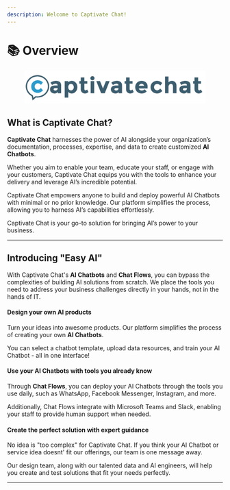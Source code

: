 ```yaml
---
description: Welcome to Captivate Chat!
---
```


# 📚 Overview

<figure><img src=".gitbook/assets/Captivate Chat Logo All Dark.png" alt=""><figcaption></figcaption></figure>

## What is Captivate Chat?

**Captivate Chat** harnesses the power of AI alongside your organization’s documentation, processes, expertise, and data to create customized **AI Chatbots**.&#x20;

Whether you aim to enable your team, educate your staff, or engage with your customers, Captivate Chat equips you with the tools to enhance your delivery and leverage AI’s incredible potential.

Captivate Chat empowers anyone to build and deploy powerful AI Chatbots with minimal or no prior knowledge. Our platform simplifies the process, allowing you to harness AI’s capabilities effortlessly.

Captivate Chat is your go-to solution for bringing AI’s power to your business.&#x20;

***

## Introducing "Easy AI"

With Captivate Chat's **AI Chatbots** and **Chat Flows**, you can bypass the complexities of building AI solutions from scratch. We place the tools you need to address your business challenges directly in your hands, not in the hands of IT.&#x20;

#### Design your own AI products

Turn your ideas into awesome products. Our platform simplifies the process of creating your own **AI Chatbots**.&#x20;

You can select a chatbot template, upload data resources, and train your AI Chatbot - all in one interface!

#### Use your AI Chatbots with tools you already know

Through **Chat Flows**, you can deploy your AI Chatbots through the tools you use daily, such as WhatsApp, Facebook Messenger, Instagram, and more.&#x20;

Additionally, Chat Flows integrate with Microsoft Teams and Slack, enabling your staff to provide human support when needed.

#### Create the perfect solution with expert guidance

No idea is "too complex" for Captivate Chat. If you think your AI Chatbot or service idea doesnt' fit our offerings, our team is one message away.

Our design team, along with our talented data and AI engineers, will help you create and test solutions that fit your needs perfectly.

***

##
